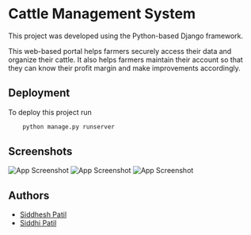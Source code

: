 
# Cattle Management System

This project was developed using the Python-based Django framework.

This web-based portal helps
farmers securely access their data and organize their cattle. 
It also helps farmers maintain their account
so that they can know their profit margin and make
improvements accordingly.


## Deployment

To deploy this project run

```bash
    python manage.py runserver
```


## Screenshots

![App Screenshot](https://i.ibb.co/5TGRMXp/Screenshot-293.png)
![App Screenshot](https://i.ibb.co/bWdbbfw/Screenshot-295.png)
![App Screenshot](https://i.ibb.co/JjCf0Mz/Screenshot-294.png)


## Authors

- [Siddhesh Patil](https://github.com/siddheshp27)
- [Siddhi Patil](https://github.com/siddhipatilz)

